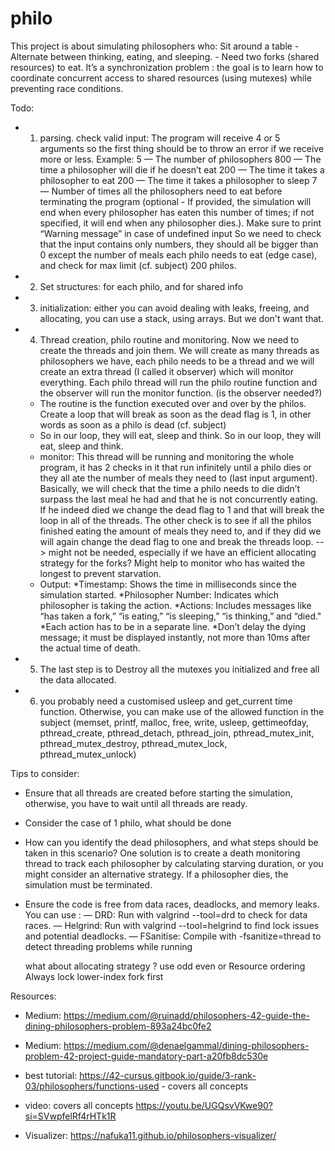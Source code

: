 # philo
This project is about simulating philosophers who: Sit around a table - Alternate between thinking, eating, and sleeping. - Need two forks (shared resources) to eat. It’s a synchronization problem : the goal is to learn how to coordinate concurrent access to shared resources (using mutexes) while preventing race conditions.

Todo:
- 1. parsing. check valid input:  The program will receive 4 or 5 arguments so the first thing should be to throw an error if we receive more or less. 
    Example:
    5 — The number of philosophers
    800 — The time a philosopher will die if he doesn’t eat
    200 — The time it takes a philosopher to eat
    200 — The time it takes a philosopher to sleep
    7 — Number of times all the philosophers need to eat before terminating the program (optional - If provided, the simulation will end when every philosopher has eaten this number of times; if not specified, it will end when any philosopher dies.).  Make sure to print “Warning message” in case of undefined input 
So we need to check that the input contains only numbers, they should all be bigger than 0 except the number of meals each philo needs to eat (edge case), and check for max limit (cf. subject) 200 philos.
- 2. Set structures: for each philo, and for shared info
- 3. initialization:  either you can avoid dealing with leaks, freeing, and allocating, you can use a stack, using arrays. But we don't want that.
- 4. Thread creation, philo routine and monitoring. Now we need to create the threads and join them. We will create as many threads as philosophers we have, each philo needs to be a thread and we will create an extra thread (I called it observer) which will monitor everything. Each philo thread will run the philo routine function and the observer will run the monitor function. (is the observer needed?)
    - The routine is the function executed over and over by the philos. Create a loop that will break as soon as the dead flag is 1, in other words as soon as a philo is dead (cf. subject)
    - So in our loop, they will eat, sleep and think. So in our loop, they will eat, sleep and think. 
    - monitor: This thread will be running and monitoring the whole program, it has 2 checks in it that run infinitely until a philo dies or they all ate the number of meals they need to (last input argument). Basically, we will check that the time a philo needs to die didn’t surpass the last meal he had and that he is not concurrently eating. If he indeed died we change the dead flag to 1 and that will break the loop in all of the threads. The other check is to see if all the philos finished eating the amount of meals they need to, and if they did we will again change the dead flag to one and break the threads loop. --> might not be needed, especially if we have an efficient allocating strategy for the forks? Might help to monitor who has waited the longest to prevent starvation.
    - Output: 
    *Timestamp: Shows the time in milliseconds since the simulation started.
    *Philosopher Number: Indicates which philosopher is taking the action.
    *Actions: Includes messages like “has taken a fork,” “is eating,” “is sleeping,” “is thinking,” and “died."
    *Each action has to be in a separate line.
    *Don’t delay the dying message; it must be displayed instantly, not more than 10ms after the actual time of death.
- 5. The last step is to Destroy all the mutexes you initialized and free all the data allocated.
- 6. you probably need a customised usleep and get_current time function. Otherwise, you can make use of the allowed function in the subject (memset, printf, malloc, free, write,
usleep, gettimeofday, pthread_create,
pthread_detach, pthread_join, pthread_mutex_init,
pthread_mutex_destroy, pthread_mutex_lock,
pthread_mutex_unlock)


Tips to consider:
- Ensure that all threads are created before starting the simulation, otherwise, you have to wait until all threads are ready.
- Consider the case of 1 philo, what should be done
- How can you identify the dead philosophers, and what steps should be taken in this scenario? One solution is to create a death monitoring thread to track each philosopher by calculating starving duration, or you might consider an alternative strategy. If a philosopher dies, the simulation must be terminated.
- Ensure the code is free from data races, deadlocks, and memory leaks. You can use :
    — DRD: Run with valgrind --tool=drd to check for data races.
    — Helgrind: Run with valgrind --tool=helgrind to find lock issues and potential deadlocks.
    — FSanitise: Compile with -fsanitize=thread to detect threading problems while running
    
    what about allocating strategy ? use odd even or Resource ordering
Always lock lower-index fork first

Resources:
- Medium: https://medium.com/@ruinadd/philosophers-42-guide-the-dining-philosophers-problem-893a24bc0fe2
- Medium: https://medium.com/@denaelgammal/dining-philosophers-problem-42-project-guide-mandatory-part-a20fb8dc530e
- best tutorial: https://42-cursus.gitbook.io/guide/3-rank-03/philosophers/functions-used - covers all concepts
- video: covers all concepts https://youtu.be/UGQsvVKwe90?si=SVwpfelRf4rHTk1R

- Visualizer: https://nafuka11.github.io/philosophers-visualizer/